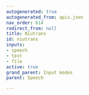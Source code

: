 ```yaml
---
autogenerated: true
autogenerated_from: apis.json
nav_order: 614
redirect_from: null
title: Niutrans
id: niutrans
inputs:
- speech
- text
- file
active: true
grand_parent: Input modes
parent: Speech

---
```


